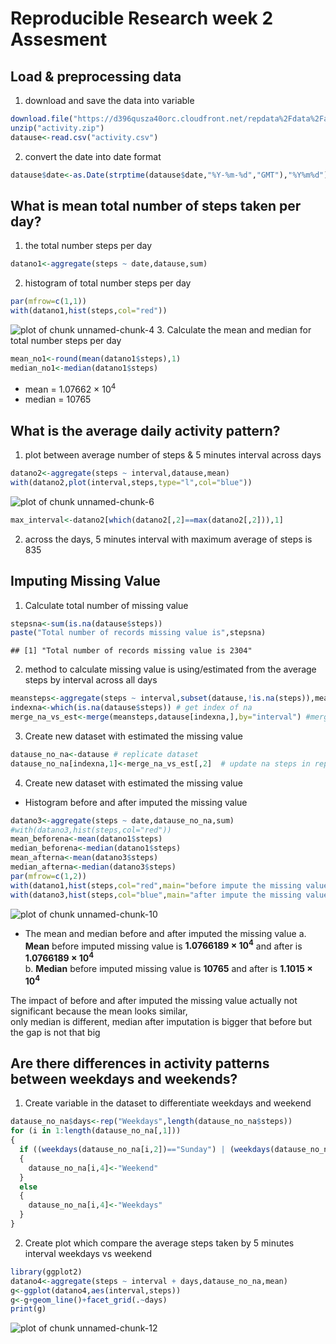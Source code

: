 Reproducible Research week 2 Assesment
======================================


## Load & preprocessing data
1. download and save the data into variable

```r
download.file("https://d396qusza40orc.cloudfront.net/repdata%2Fdata%2Factivity.zip",destfile="activity.zip",method="curl")
unzip("activity.zip")
datause<-read.csv("activity.csv")
```

2. convert the date into date format

```r
datause$date<-as.Date(strptime(datause$date,"%Y-%m-%d","GMT"),"%Y%m%d")
```
## What is mean total number of steps taken per day?
1. the total number steps per day  

```r
datano1<-aggregate(steps ~ date,datause,sum)
```
2. histogram of total number steps per day  

```r
par(mfrow=c(1,1))
with(datano1,hist(steps,col="red"))
```

![plot of chunk unnamed-chunk-4](figure/unnamed-chunk-4-1.png)
3. Calculate the mean and median for total number steps per day

```r
mean_no1<-round(mean(datano1$steps),1)
median_no1<-median(datano1$steps)
```
* mean = 1.07662 &times; 10<sup>4</sup>
* median = 10765

## What is the average daily activity pattern?
1. plot between average number of steps & 5 minutes interval across days

```r
datano2<-aggregate(steps ~ interval,datause,mean)
with(datano2,plot(interval,steps,type="l",col="blue"))
```

![plot of chunk unnamed-chunk-6](figure/unnamed-chunk-6-1.png)

```r
max_interval<-datano2[which(datano2[,2]==max(datano2[,2])),1]
```
2. across the days, 5 minutes interval with maximum average of steps is 835

## Imputing Missing Value
1. Calculate total number of missing value

```r
stepsna<-sum(is.na(datause$steps))
paste("Total number of records missing value is",stepsna)
```

```
## [1] "Total number of records missing value is 2304"
```
2. method to calculate missing value is using/estimated from the average steps by interval across all days

```r
meansteps<-aggregate(steps ~ interval,subset(datause,!is.na(steps)),mean) # get mean of interval from not na
indexna<-which(is.na(datause$steps)) # get index of na
merge_na_vs_est<-merge(meansteps,datause[indexna,],by="interval") #merge to get the estimated steps for na
```
3. Create new dataset with estimated the missing value

```r
datause_no_na<-datause # replicate dataset
datause_no_na[indexna,1]<-merge_na_vs_est[,2]  # update na steps in replicated dataset using estimated
```
4. Create new dataset with estimated the missing value
* Histogram before and after imputed the missing value

```r
datano3<-aggregate(steps ~ date,datause_no_na,sum)
#with(datano3,hist(steps,col="red"))
mean_beforena<-mean(datano1$steps)
median_beforena<-median(datano1$steps)
mean_afterna<-mean(datano3$steps)
median_afterna<-median(datano3$steps)
par(mfrow=c(1,2))
with(datano1,hist(steps,col="red",main="before impute the missing value"))
with(datano3,hist(steps,col="blue",main="after impute the missing value"))
```

![plot of chunk unnamed-chunk-10](figure/unnamed-chunk-10-1.png)

* The mean and median before and after imputed the missing value
a.  **Mean** before imputed missing value is **1.0766189 &times; 10<sup>4</sup>** and after is **1.0766189 &times; 10<sup>4</sup>**  
b.  **Median** before imputed missing value is **10765** and after is **1.1015 &times; 10<sup>4</sup>**  

The impact of before and after imputed the missing value actually not significant because the mean looks similar,  
only median is different, median after imputation is bigger that before but the gap is not that big

## Are there differences in activity patterns between weekdays and weekends?
1. Create variable in the dataset to differentiate weekdays and weekend

```r
datause_no_na$days<-rep("Weekdays",length(datause_no_na$steps))
for (i in 1:length(datause_no_na[,1]))
{
  if ((weekdays(datause_no_na[i,2])=="Sunday") | (weekdays(datause_no_na[i,2])=="Saturday"))
  {
    datause_no_na[i,4]<-"Weekend"
  }
  else
  {
    datause_no_na[i,4]<-"Weekdays"
  }
}
```
2. Create plot which  compare the average steps taken by 5 minutes interval weekdays vs weekend

```r
library(ggplot2)
datano4<-aggregate(steps ~ interval + days,datause_no_na,mean)
g<-ggplot(datano4,aes(interval,steps))
g<-g+geom_line()+facet_grid(.~days)
print(g)
```

![plot of chunk unnamed-chunk-12](figure/unnamed-chunk-12-1.png)



